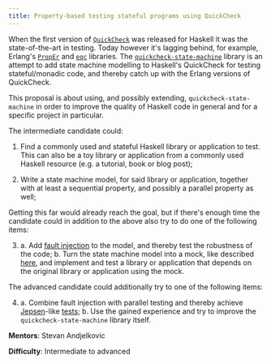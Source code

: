 ```yaml
---
title: Property-based testing stateful programs using QuickCheck
---
```


When the first version of
[`QuickCheck`](https://hackage.haskell.org/package/QuickCheck) was released for
Haskell it was the state-of-the-art in testing. Today however it's lagging
behind, for example, Erlang's [`PropEr`](https://github.com/manopapad/proper)
and [`eqc`](http://quviq.com/documentation/eqc/) libraries. The
[`quickcheck-state-machine`](https://github.com/advancedtelematic/quickcheck-state-machine)
library is an attempt to add state machine modelling to Haskell's QuickCheck for
testing stateful/monadic code, and thereby catch up with the Erlang versions of
QuickCheck.

This proposal is about using, and possibly extending, `quickcheck-state-machine`
in order to improve the quality of Haskell code in general and for a specific
project in particular.

The intermediate candidate could:

1.  Find a commonly used and stateful Haskell library or application to test.
    This can also be a toy library or application from a commonly used Haskell
    resource (e.g. a tutorial, book or blog post);

2.  Write a state machine model, for said library or application, together with
    at least a sequential property, and possibly a parallel property as well;

Getting this far would already reach the goal, but if there's enough time the
candidate could in addition to the above also try to do one of the following
items:

3.  a.  Add [fault injection](https://en.wikipedia.org/wiki/Fault_injection) to
		the model, and thereby test the robustness of the code;
    b.  Turn the state machine model into a mock, like described
        [here](https://www.well-typed.com/blog/2019/01/qsm-in-depth/), and
        implement and test a library or application that depends on the original
        library or application using the mock.

The advanced candidate could additionally try to one of the following items:

4.  a.  Combine fault injection with parallel testing and thereby achieve
        [Jepsen](https://github.com/jepsen-io/jepsen)-like
        [tests](https://jepsen.io/analyses);
    b.  Use the gained experience and try to improve the
        `quickcheck-state-machine` library itself.

**Mentors**: Stevan Andjelkovic

**Difficulty**: Intermediate to advanced
